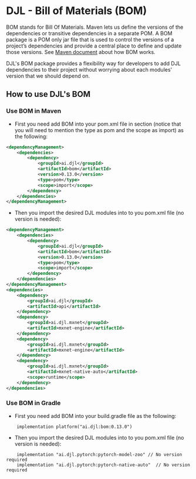 # DJL - Bill of Materials (BOM)

BOM stands for Bill Of Materials. Maven lets us define the versions of the dependencies or transitive
dependencies in a separate POM. A BOM package is a POM only jar file that is used to control the versions
of a project’s dependencies and provide a central place to define and update those versions. 
See [Maven document](https://maven.apache.org/guides/introduction/introduction-to-dependency-mechanism.html#dependency-management)
about how BOM works.

DJL's BOM package provides a flexibility way for developers to add DJL dependencies to their project
without worrying about each modules' version that we should depend on.

## How to use DJL's BOM

### Use BOM in Maven

- First you need add BOM into your pom.xml file in <dependencyManagement> section (notice that you
will need to mention the type as pom and the scope as import) as the following:

```xml
<dependencyManagement>
    <dependencies>
        <dependency>
            <groupId>ai.djl</groupId>
            <artifactId>bom</artifactId>
            <version>0.13.0</version>
            <type>pom</type>
            <scope>import</scope>
        </dependency>
    </dependencies>
</dependencyManagement>
```

- Then you import the desired DJL modules into to you pom.xml file (no version is needed): 

```xml
<dependencyManagement>
    <dependencies>
        <dependency>
            <groupId>ai.djl</groupId>
            <artifactId>bom</artifactId>
            <version>0.13.0</version>
            <type>pom</type>
            <scope>import</scope>
        </dependency>
    </dependencies>
</dependencyManagement>
<dependencies>
    <dependency>
        <groupId>ai.djl</groupId>
        <artifactId>api</artifactId>
    </dependency>
    <dependency>
        <groupId>ai.djl.mxnet</groupId>
        <artifactId>mxnet-engine</artifactId>
    </dependency>
    <dependency>
        <groupId>ai.djl.mxnet</groupId>
        <artifactId>mxnet-engine</artifactId>
    </dependency>
    <dependency>
        <groupId>ai.djl.mxnet</groupId>
        <artifactId>mxnet-native-auto</artifactId>
        <scope>runtime</scope>
    </dependency>
</dependencies>
```

### Use BOM in Gradle

- First you need add BOM into your build.gradle file as the following:

```
    implementation platform("ai.djl:bom:0.13.0")
```

- Then you import the desired DJL modules into to you pom.xml file (no version is needed):

```
    implementation "ai.djl.pytorch:pytorch-model-zoo" // No version required
    implementation "ai.djl.pytorch:pytorch-native-auto"  // No version required
```
